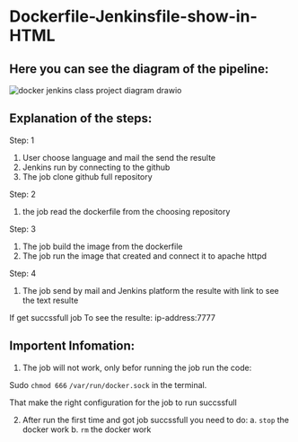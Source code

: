 # Dockerfile-Jenkinsfile-show-in-HTML
Here you can see the diagram of the pipeline:
---------------------------------------------

![docker jenkins class project diagram drawio](https://user-images.githubusercontent.com/106809238/214575536-7b6f5e89-9303-421c-8c50-ab24844258b0.png)

Explanation of the steps:
-------------------------
Step: 1
1. User choose language and mail the send the resulte
2. Jenkins run by connecting to the github 
3. The job clone github full repository

Step: 2
1. the job read the dockerfile from the choosing repository

Step: 3
1. The job build the image from the dockerfile
2. The job run the image that created and connect it to apache httpd

Step: 4
1. The job send by mail and Jenkins platform the resulte with link to see the text resulte

If get succssfull job To see the resulte: ip-address:7777 

Importent Infomation:
---------------------
1. The job will not work, only befor running the job run the code: 

Sudo `chmod 666` `/var/run/docker.sock` in the terminal.

That make the right configuration for the job to run succssfull

2. After run the first time and got job succssfull you need to do:
  a. `stop` the docker work
  b. `rm` the docker work


